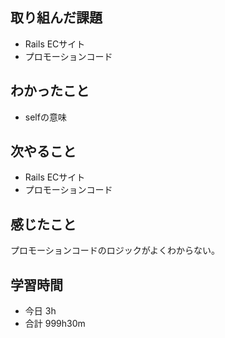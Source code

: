 ## 取り組んだ課題
- Rails ECサイト
- プロモーションコード

## わかったこと
- selfの意味

## 次やること
- Rails ECサイト
- プロモーションコード

## 感じたこと
プロモーションコードのロジックがよくわからない。

## 学習時間
- 今日 3h
- 合計 999h30m
